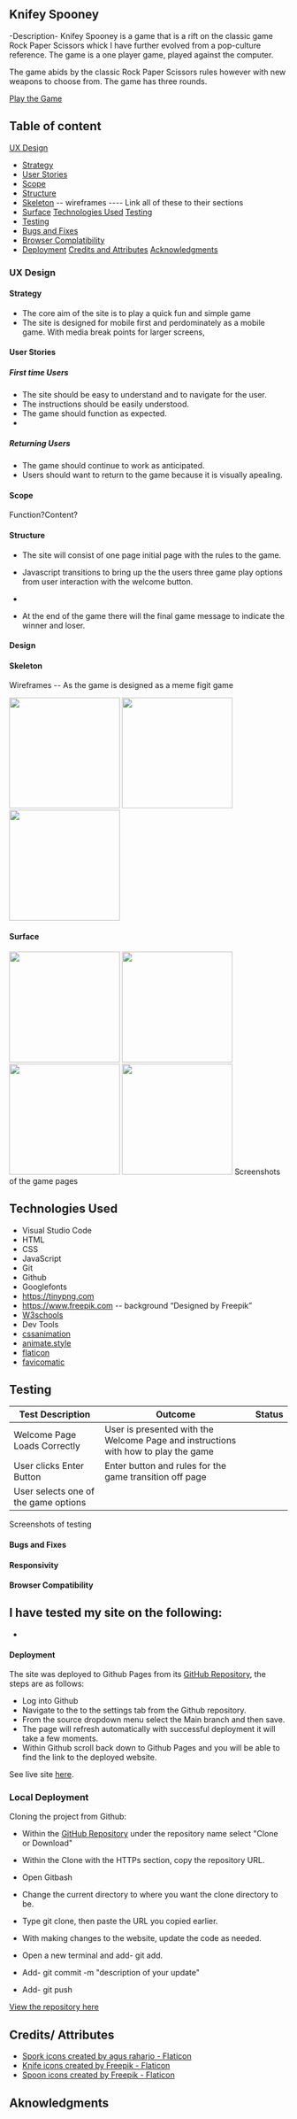 ## Knifey Spooney

-Description-
Knifey Spooney is a game that is a rift on the classic game Rock Paper Scissors whick I have further evolved from a pop-culture reference. The game is a one player game, played against the computer.

The game abids by the classic Rock Paper Scissors rules however with new weapons to choose from. The game has three rounds. 

[Play the Game]()

## Table of content
[UX Design](#UX-Design)
- [Strategy](#Strategy) 
- [User Stories](#User-Stories) 
- [Scope](#Scope)
- [Structure](#Structure)
- [Skeleton](#Skeleton)  -- wireframes ---- Link all of these to their sections
- [Surface](#Surface) 
[Technologies Used](#Technologies-Used)
[Testing](#Testing) 
- [Testing](#Testing) 
- [Bugs and Fixes](#Bugs-and-Fixes)
- [Browser Complatibility](#Browser-Complatibility )
- [Deployment](#Deployment)
[Credits and Attributes](#Credits-and-Attributes)
[Acknowledgments](#Acknowledgments)

### UX Design
#### Strategy

* The core aim of the site is to play a quick fun and simple game
* The site is designed for mobile first and perdominately as a mobile game. With media break points for larger screens, 

#### User Stories
##### First time Users
- The site should be easy to understand and to navigate for the user.
- The instructions should be easily understood.
- The game should function as expected.
- 
##### Returning Users
- The game should continue to work as anticipated.
- Users should want to return to the game because it is visually apealing.

#### Scope
Function?Content?
#### Structure
* The site will consist of one page initial page with the rules to the game. 
* Javascript transitions to bring up the the users three game play options from user interaction with the welcome button.
* 

* At the end of the game there will the final game message to indicate the winner and loser.

#### Design
#### Skeleton
Wireframes -- As the game is designed as a meme figit game 

<img src="readme_media/initial-page-wireframe-phone.jpg" width="200px" height="auto" alt="">
<img src="readme_media/gamepage-wireframe-phone.jpg" width="200px" height="auto" alt="">
<img src="readme_media/gamepage-wireframe-laptop.jpg" width="200px" height="auto" alt="">

#### Surface 

<img src="readme_media/iphone-game-view.jpg" width="200px" height="auto" alt="">
<img src="readme_media/iphone-gameplay-view.jpg" width="200px" height="auto" alt="">
<img src="readme_media/laptop-game-view.jpg" width="200px" height="auto" alt="">
<img src="readme_media/laptop-gameplay-view.jpg" width="200px" height="auto" alt="">
Screenshots of the game pages


## Technologies Used
- Visual Studio Code
- HTML
- CSS
- JavaScript
- Git 
- Github
- Googlefonts 
- https://tinypng.com 
- https://www.freepik.com -- background “Designed by Freepik”
- [W3schools](https://www.w3schools.com) 
- Dev Tools
- [cssanimation](https://cssanimation.io/)
- [animate.style](https://animate.style/)
- [flaticon](https://www.flaticon.com/)
- [favicomatic](https://favicomatic.com/done)

## Testing

| Test Description | Outcome | Status |
|---  | --- | --- |
| Welcome Page Loads Correctly | User is presented with the Welcome Page and instructions with how to play the game | |
| User clicks Enter Button | Enter button and rules for the game transition off page| |
| User selects one of the game options | 

Screenshots of testing

#### Bugs and Fixes

#### Responsivity 


#### Browser Compatibility 
I have tested my site on the following: 
- 
- 

#### Deployment
The site was deployed to Github Pages from its [GitHub Repository](), the steps are as follows:
- Log into Github
- Navigate to the to the settings tab from the Github repository.
- From the source dropdown menu select the Main branch and then save.
- The page will refresh automatically with successful deployment it will take a few moments.
- Within Github scroll back down to Github Pages and you will be able to find the link to the deployed website.


See live site [here](). 

### Local Deployment

Cloning the project from Github:
- Within the [GitHub Repository]() under the repository name select "Clone or Download"
- Within the Clone with the HTTPs section, copy the repository URL.
- Open Gitbash
- Change the current directory to where you want the clone directory to be.
- Type git clone, then paste the URL you copied earlier.

- With making changes to the website, update the code as needed.
- Open a new terminal and add- git add. 
- Add- git commit -m "description of your update"
- Add- git push


[View the repository here]()

## Credits/ Attributes

- <a href="https://www.flaticon.com/free-icons/spork" title="spork icons">Spork icons created by agus raharjo - Flaticon</a> 
- <a href="https://www.flaticon.com/free-icons/knife" title="knife icons">Knife icons created by Freepik - Flaticon</a> 
- <a href="https://www.flaticon.com/free-icons/spoon" title="spoon icons">Spoon icons created by Freepik - Flaticon</a> 

## Aknowledgments

